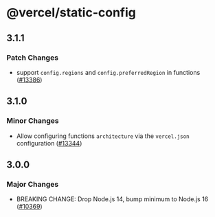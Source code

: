 # @vercel/static-config

## 3.1.1

### Patch Changes

- support `config.regions` and `config.preferredRegion` in functions ([#13386](https://github.com/vercel/vercel/pull/13386))

## 3.1.0

### Minor Changes

- Allow configuring functions `architecture` via the `vercel.json` configuration ([#13344](https://github.com/vercel/vercel/pull/13344))

## 3.0.0

### Major Changes

- BREAKING CHANGE: Drop Node.js 14, bump minimum to Node.js 16 ([#10369](https://github.com/vercel/vercel/pull/10369))

